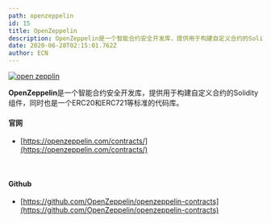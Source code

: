 ```yaml
---
path: openzeppelin
id: 15
title: OpenZeppelin
description: OpenZeppelin是一个智能合约安全开发库，提供用于构建自定义合约的Solidity组件，同时也是一个ERC20和ERC721等标准的代码库。
date: 2020-06-28T02:15:01.762Z
author: ECN
---
```


[![open zepplin](https://ethereum.consensys.net/hs-fs/hubfs/open%20zepplin.png?width=400&name=open%20zepplin.png)](http://bit.ly/zeppelin-portal)

**OpenZeppelin**是一个智能合约安全开发库，提供用于构建自定义合约的Solidity组件，同时也是一个ERC20和ERC721等标准的代码库。



#### **官网**

* [https://openzeppelin.com/contracts/](https://openzeppelin.com/contracts/)

<br/>

#### **Github**

* [https://github.com/OpenZeppelin/openzeppelin-contracts](https://github.com/OpenZeppelin/openzeppelin-contracts)


